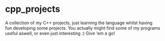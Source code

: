 # cpp_projects

A collection of my C++ projects, just learning the language whilst having fun developing some projects. You actually might find some of my programs useful aswell, or even just interesting :) Give 'em a go!

